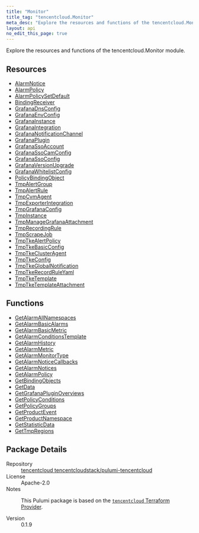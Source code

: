 ```yaml
---
title: "Monitor"
title_tag: "tencentcloud.Monitor"
meta_desc: "Explore the resources and functions of the tencentcloud.Monitor module."
layout: api
no_edit_this_page: true
---
```


<!-- WARNING: this file was generated by Pulumi Docs Generator. -->
<!-- Do not edit by hand unless you're certain you know what you are doing! -->

Explore the resources and functions of the tencentcloud.Monitor module.

<h2 id="resources">Resources</h2>
<ul class="api">
    <li><a href="alarmnotice/" title="AlarmNotice"><span class="api-symbol api-symbol--resource"></span>AlarmNotice</a></li>
    <li><a href="alarmpolicy/" title="AlarmPolicy"><span class="api-symbol api-symbol--resource"></span>AlarmPolicy</a></li>
    <li><a href="alarmpolicysetdefault/" title="AlarmPolicySetDefault"><span class="api-symbol api-symbol--resource"></span>AlarmPolicySetDefault</a></li>
    <li><a href="bindingreceiver/" title="BindingReceiver"><span class="api-symbol api-symbol--resource"></span>BindingReceiver</a></li>
    <li><a href="grafanadnsconfig/" title="GrafanaDnsConfig"><span class="api-symbol api-symbol--resource"></span>GrafanaDnsConfig</a></li>
    <li><a href="grafanaenvconfig/" title="GrafanaEnvConfig"><span class="api-symbol api-symbol--resource"></span>GrafanaEnvConfig</a></li>
    <li><a href="grafanainstance/" title="GrafanaInstance"><span class="api-symbol api-symbol--resource"></span>GrafanaInstance</a></li>
    <li><a href="grafanaintegration/" title="GrafanaIntegration"><span class="api-symbol api-symbol--resource"></span>GrafanaIntegration</a></li>
    <li><a href="grafananotificationchannel/" title="GrafanaNotificationChannel"><span class="api-symbol api-symbol--resource"></span>GrafanaNotificationChannel</a></li>
    <li><a href="grafanaplugin/" title="GrafanaPlugin"><span class="api-symbol api-symbol--resource"></span>GrafanaPlugin</a></li>
    <li><a href="grafanassoaccount/" title="GrafanaSsoAccount"><span class="api-symbol api-symbol--resource"></span>GrafanaSsoAccount</a></li>
    <li><a href="grafanassocamconfig/" title="GrafanaSsoCamConfig"><span class="api-symbol api-symbol--resource"></span>GrafanaSsoCamConfig</a></li>
    <li><a href="grafanassoconfig/" title="GrafanaSsoConfig"><span class="api-symbol api-symbol--resource"></span>GrafanaSsoConfig</a></li>
    <li><a href="grafanaversionupgrade/" title="GrafanaVersionUpgrade"><span class="api-symbol api-symbol--resource"></span>GrafanaVersionUpgrade</a></li>
    <li><a href="grafanawhitelistconfig/" title="GrafanaWhitelistConfig"><span class="api-symbol api-symbol--resource"></span>GrafanaWhitelistConfig</a></li>
    <li><a href="policybindingobject/" title="PolicyBindingObject"><span class="api-symbol api-symbol--resource"></span>PolicyBindingObject</a></li>
    <li><a href="tmpalertgroup/" title="TmpAlertGroup"><span class="api-symbol api-symbol--resource"></span>TmpAlertGroup</a></li>
    <li><a href="tmpalertrule/" title="TmpAlertRule"><span class="api-symbol api-symbol--resource"></span>TmpAlertRule</a></li>
    <li><a href="tmpcvmagent/" title="TmpCvmAgent"><span class="api-symbol api-symbol--resource"></span>TmpCvmAgent</a></li>
    <li><a href="tmpexporterintegration/" title="TmpExporterIntegration"><span class="api-symbol api-symbol--resource"></span>TmpExporterIntegration</a></li>
    <li><a href="tmpgrafanaconfig/" title="TmpGrafanaConfig"><span class="api-symbol api-symbol--resource"></span>TmpGrafanaConfig</a></li>
    <li><a href="tmpinstance/" title="TmpInstance"><span class="api-symbol api-symbol--resource"></span>TmpInstance</a></li>
    <li><a href="tmpmanagegrafanaattachment/" title="TmpManageGrafanaAttachment"><span class="api-symbol api-symbol--resource"></span>TmpManageGrafanaAttachment</a></li>
    <li><a href="tmprecordingrule/" title="TmpRecordingRule"><span class="api-symbol api-symbol--resource"></span>TmpRecordingRule</a></li>
    <li><a href="tmpscrapejob/" title="TmpScrapeJob"><span class="api-symbol api-symbol--resource"></span>TmpScrapeJob</a></li>
    <li><a href="tmptkealertpolicy/" title="TmpTkeAlertPolicy"><span class="api-symbol api-symbol--resource"></span>TmpTkeAlertPolicy</a></li>
    <li><a href="tmptkebasicconfig/" title="TmpTkeBasicConfig"><span class="api-symbol api-symbol--resource"></span>TmpTkeBasicConfig</a></li>
    <li><a href="tmptkeclusteragent/" title="TmpTkeClusterAgent"><span class="api-symbol api-symbol--resource"></span>TmpTkeClusterAgent</a></li>
    <li><a href="tmptkeconfig/" title="TmpTkeConfig"><span class="api-symbol api-symbol--resource"></span>TmpTkeConfig</a></li>
    <li><a href="tmptkeglobalnotification/" title="TmpTkeGlobalNotification"><span class="api-symbol api-symbol--resource"></span>TmpTkeGlobalNotification</a></li>
    <li><a href="tmptkerecordruleyaml/" title="TmpTkeRecordRuleYaml"><span class="api-symbol api-symbol--resource"></span>TmpTkeRecordRuleYaml</a></li>
    <li><a href="tmptketemplate/" title="TmpTkeTemplate"><span class="api-symbol api-symbol--resource"></span>TmpTkeTemplate</a></li>
    <li><a href="tmptketemplateattachment/" title="TmpTkeTemplateAttachment"><span class="api-symbol api-symbol--resource"></span>TmpTkeTemplateAttachment</a></li>
</ul>

<h2 id="functions">Functions</h2>
<ul class="api">
    <li><a href="getalarmallnamespaces/" title="GetAlarmAllNamespaces"><span class="api-symbol api-symbol--function"></span>GetAlarmAllNamespaces</a></li>
    <li><a href="getalarmbasicalarms/" title="GetAlarmBasicAlarms"><span class="api-symbol api-symbol--function"></span>GetAlarmBasicAlarms</a></li>
    <li><a href="getalarmbasicmetric/" title="GetAlarmBasicMetric"><span class="api-symbol api-symbol--function"></span>GetAlarmBasicMetric</a></li>
    <li><a href="getalarmconditionstemplate/" title="GetAlarmConditionsTemplate"><span class="api-symbol api-symbol--function"></span>GetAlarmConditionsTemplate</a></li>
    <li><a href="getalarmhistory/" title="GetAlarmHistory"><span class="api-symbol api-symbol--function"></span>GetAlarmHistory</a></li>
    <li><a href="getalarmmetric/" title="GetAlarmMetric"><span class="api-symbol api-symbol--function"></span>GetAlarmMetric</a></li>
    <li><a href="getalarmmonitortype/" title="GetAlarmMonitorType"><span class="api-symbol api-symbol--function"></span>GetAlarmMonitorType</a></li>
    <li><a href="getalarmnoticecallbacks/" title="GetAlarmNoticeCallbacks"><span class="api-symbol api-symbol--function"></span>GetAlarmNoticeCallbacks</a></li>
    <li><a href="getalarmnotices/" title="GetAlarmNotices"><span class="api-symbol api-symbol--function"></span>GetAlarmNotices</a></li>
    <li><a href="getalarmpolicy/" title="GetAlarmPolicy"><span class="api-symbol api-symbol--function"></span>GetAlarmPolicy</a></li>
    <li><a href="getbindingobjects/" title="GetBindingObjects"><span class="api-symbol api-symbol--function"></span>GetBindingObjects</a></li>
    <li><a href="getdata/" title="GetData"><span class="api-symbol api-symbol--function"></span>GetData</a></li>
    <li><a href="getgrafanapluginoverviews/" title="GetGrafanaPluginOverviews"><span class="api-symbol api-symbol--function"></span>GetGrafanaPluginOverviews</a></li>
    <li><a href="getpolicyconditions/" title="GetPolicyConditions"><span class="api-symbol api-symbol--function"></span>GetPolicyConditions</a></li>
    <li><a href="getpolicygroups/" title="GetPolicyGroups"><span class="api-symbol api-symbol--function"></span>GetPolicyGroups</a></li>
    <li><a href="getproductevent/" title="GetProductEvent"><span class="api-symbol api-symbol--function"></span>GetProductEvent</a></li>
    <li><a href="getproductnamespace/" title="GetProductNamespace"><span class="api-symbol api-symbol--function"></span>GetProductNamespace</a></li>
    <li><a href="getstatisticdata/" title="GetStatisticData"><span class="api-symbol api-symbol--function"></span>GetStatisticData</a></li>
    <li><a href="gettmpregions/" title="GetTmpRegions"><span class="api-symbol api-symbol--function"></span>GetTmpRegions</a></li>
</ul>

<h2 id="package-details">Package Details</h2>
<dl class="package-details">
	<dt>Repository</dt>
	<dd><a href="https://github.com/tencentcloudstack/pulumi-tencentcloud">tencentcloud tencentcloudstack/pulumi-tencentcloud</a></dd>
	<dt>License</dt>
	<dd>Apache-2.0</dd>
	<dt>Notes</dt>
	<dd><p>This Pulumi package is based on the <a href="https://github.com/tencentcloudstack/terraform-provider-tencentcloud"><code>tencentcloud</code> Terraform Provider</a>.</p>
</dd>
	<dt>Version</dt>
	<dd>0.1.9</dd>
</dl>

